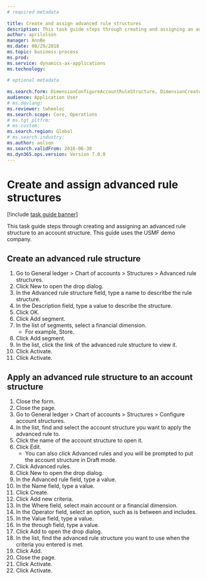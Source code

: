 ```yaml
--- 
# required metadata 
 
title: Create and assign advanced rule structures
description: This task guide steps through creating and assigning an advanced rule structure to an account structure. 
author: aprilolson
manager: AnnBe 
ms.date: 08/29/2018
ms.topic: business-process 
ms.prod:  
ms.service: dynamics-ax-applications 
ms.technology:  
 
# optional metadata 
 
ms.search.form: DimensionConfigureAccountRuleStructure, DimensionCreateAccountRuleStructure, DimensionHierarchyAddLevel, DimensionHierarchyConstraintActivate, DimensionConfigureAccountStructure, DimensionConfigureAccountRule, DimensionCreateAccountRule, DimensionSelectAccountRuleStructure   
audience: Application User 
# ms.devlang:  
ms.reviewer: twheeloc
ms.search.scope: Core, Operations 
# ms.tgt_pltfrm:  
# ms.custom:  
ms.search.region: Global
# ms.search.industry: 
ms.author: aolson
ms.search.validFrom: 2016-06-30 
ms.dyn365.ops.version: Version 7.0.0 
---
```

# Create and assign advanced rule structures

[!include [task guide banner](../../includes/task-guide-banner.md)]

This task guide steps through creating and assigning an advanced rule structure to an account structure. This guide uses the USMF demo company.


## Create an advanced rule structure
1. Go to General ledger > Chart of accounts > Structures > Advanced rule structures.
2. Click New to open the drop dialog.
3. In the Advanced rule structure field, type a name to descritbe the rule structure.
4. In the Description field, type a value to describe the structure.
5. Click OK.
6. Click Add segment.
7. In the list of segments, select a financial dimension.
    * For example, Store.  
8. Click Add segment.
9. In the list, click the link of the advanced rule structure to view it.
10. Click Activate.
11. Click Activate.

## Apply an advanced rule structure to an account structure
1. Close the form.
2. Close the page.
3. Go to General ledger > Chart of accounts > Structures > Configure account structures.
4. In the list, find and select the account structure you want to apply the advanced rule to.
5. Click the name of the account structure to open it.
6. Click Edit.
    * You can also click Advanced rules and you will be prompted to put the account structure in Draft mode.  
7. Click Advanced rules.
8. Click New to open the drop dialog.
9. In the Advanced rule field, type a value.
10. In the Name field, type a value.
11. Click Create.
12. Click Add new criteria.
13. In the Where field, select main account or a financial dimension.
14. In the Operator field, select an option, such as is between and includes.
15. In the Value field, type a value.
16. In the through field, type a value.
17. Click Add to open the drop dialog.
18. In the list, find the advanced rule structure you want to use when the criteria you entered is met.
19. Click Add.
20. Close the page.
21. Click Activate.
22. Click Activate.

